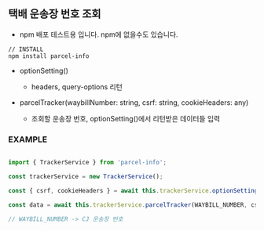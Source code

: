 ## 택배 운송장 번호 조회

- npm 배포 테스트용 입니다. npm에 없을수도 있습니다.

```
// INSTALL
npm install parcel-info
```

- optionSetting() 
    - headers, query-options 리턴

- parcelTracker(waybillNumber: string, csrf: string, cookieHeaders: any)
    - 조회할 운송장 번호, optionSetting()에서 리턴받은 데이터들 입력


### EXAMPLE

```typescript

import { TrackerService } from 'parcel-info';

const trackerService = new TrackerService();

const { csrf, cookieHeaders } = await this.trackerService.optionSetting();

const data = await this.trackerService.parcelTracker(WAYBILL_NUMBER, csrf, cookieHeaders);

// WAYBILL_NUMBER -> CJ 운송장 번호

```
